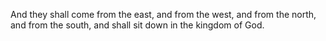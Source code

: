 And they shall come from the east, and from the west, and from the north, and from the south, and shall sit down in the kingdom of God.
